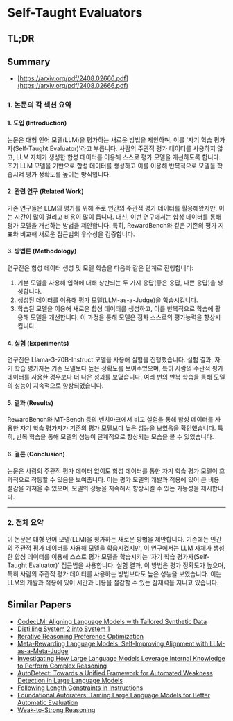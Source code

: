 # Self-Taught Evaluators
## TL;DR
## Summary
- [https://arxiv.org/pdf/2408.02666.pdf](https://arxiv.org/pdf/2408.02666.pdf)

### 1. 논문의 각 섹션 요약

#### 1. 도입 (Introduction)
논문은 대형 언어 모델(LLM)을 평가하는 새로운 방법을 제안하며, 이를 '자기 학습 평가자(Self-Taught Evaluator)'라고 부릅니다. 사람의 주관적 평가 데이터를 사용하지 않고, LLM 자체가 생성한 합성 데이터를 이용해 스스로 평가 모델을 개선하도록 합니다. 초기 LLM 모델을 기반으로 합성 데이터를 생성하고 이를 이용해 반복적으로 모델을 학습시켜 평가 정확도를 높이는 방식입니다.

#### 2. 관련 연구 (Related Work)
기존 연구들은 LLM의 평가를 위해 주로 인간의 주관적 평가 데이터를 활용해왔지만, 이는 시간이 많이 걸리고 비용이 많이 듭니다. 대신, 이번 연구에서는 합성 데이터를 통해 평가 모델을 개선하는 방법을 제안합니다. 특히, RewardBench와 같은 기존의 평가 지표와 비교해 새로운 접근법의 우수성을 검증합니다.

#### 3. 방법론 (Methodology)
연구진은 합성 데이터 생성 및 모델 학습을 다음과 같은 단계로 진행합니다:
1. 기본 모델을 사용해 입력에 대해 상반되는 두 가지 응답(좋은 응답, 나쁜 응답)을 생성합니다.
2. 생성된 데이터를 이용해 평가 모델(LLM-as-a-Judge)을 학습시킵니다.
3. 학습된 모델을 이용해 새로운 합성 데이터를 생성하고, 이를 반복적으로 학습에 활용해 모델을 개선합니다.
이 과정을 통해 모델은 점차 스스로의 평가능력을 향상시킵니다.

#### 4. 실험 (Experiments)
연구진은 Llama-3-70B-Instruct 모델을 사용해 실험을 진행했습니다. 실험 결과, 자기 학습 평가자는 기존 모델보다 높은 정확도를 보여주었으며, 특히 사람의 주관적 평가 데이터를 사용한 경우보다 더 나은 성과를 보였습니다. 여러 번의 반복 학습을 통해 모델의 성능이 지속적으로 향상되었습니다.

#### 5. 결과 (Results)
RewardBench와 MT-Bench 등의 벤치마크에서 비교 실험을 통해 합성 데이터를 사용한 자기 학습 평가자가 기존의 평가 모델보다 높은 성능을 보였음을 확인했습니다. 특히, 반복 학습을 통해 모델의 성능이 단계적으로 향상되는 모습을 볼 수 있었습니다.

#### 6. 결론 (Conclusion)
논문은 사람의 주관적 평가 데이터 없이도 합성 데이터를 통한 자기 학습 평가 모델이 효과적으로 작동할 수 있음을 보여줍니다. 이는 평가 모델의 개발과 적용에 있어 큰 비용 절감을 가져올 수 있으며, 모델의 성능을 지속해서 향상시킬 수 있는 가능성을 제시합니다.

---

### 2. 전체 요약
이 논문은 대형 언어 모델(LLM)을 평가하는 새로운 방법을 제안합니다. 기존에는 인간의 주관적 평가 데이터를 사용해 모델을 학습시켰지만, 이 연구에서는 LLM 자체가 생성한 합성 데이터를 이용해 스스로 평가 모델을 학습시키는 '자기 학습 평가자(Self-Taught Evaluator)' 접근법을 사용합니다. 실험 결과, 이 방법은 평가 정확도가 높으며, 특히 사람의 주관적 평가 데이터를 사용하는 방법보다도 높은 성능을 보였습니다. 이는 LLM의 개발과 적용에 있어 시간과 비용을 절감할 수 있는 잠재력을 지니고 있습니다.

## Similar Papers
- [CodecLM: Aligning Language Models with Tailored Synthetic Data](2404.05875.md)
- [Distilling System 2 into System 1](2407.06023.md)
- [Iterative Reasoning Preference Optimization](2404.19733.md)
- [Meta-Rewarding Language Models: Self-Improving Alignment with LLM-as-a-Meta-Judge](2407.19594.md)
- [Investigating How Large Language Models Leverage Internal Knowledge to Perform Complex Reasoning](2406.19502.md)
- [AutoDetect: Towards a Unified Framework for Automated Weakness Detection in Large Language Models](2406.16714.md)
- [Following Length Constraints in Instructions](2406.17744.md)
- [Foundational Autoraters: Taming Large Language Models for Better Automatic Evaluation](2407.10817.md)
- [Weak-to-Strong Reasoning](2407.13647.md)
